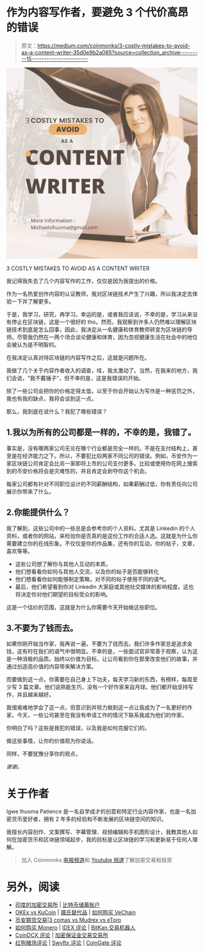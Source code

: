 # 作为内容写作者，要避免 3 个代价高昂的错误

> 原文：<https://medium.com/coinmonks/3-costly-mistakes-to-avoid-as-a-content-writer-35d0e9b2a065?source=collection_archive---------15----------------------->

![](img/2af14b8edd3d2cc62c56f0046cc1418c.png)

3 COSTLY MISTAKES TO AVOID AS A CONTENT WRITER

我记得我失去了几个内容写作的工作，仅仅是因为我提出的价格。

作为一名热爱创作内容的认证教师，我对区块链技术产生了兴趣，所以我决定去体验一下并了解更多。

于是，我学习，研究，再学习。幸运的是，或者我应该说，不幸的是，学习从来没有停止在区块链，这是一个很好的 tho。然而，我观察到许多人仍然难以理解区块链技术到底是怎么回事，因此，我决定从一名健康和体育教师转变为区块链的导师。尽管我仍然在一两个场合谈论健康和体育，因为忽视健康生活在社会中的地位会被认为是不明智的。

在我决定认真对待区块链的内容写作之后，这就是问题所在。

我做了几个关于内容作者收入的调查，哇，我太激动了。当然，在我来的地方，我们会说，“我不戴锤子”，但不幸的是，这是我错误的开始。

除了一些公司会把你的价格定得太低，以至于你会开始认为写作是一种惩罚之外，我也有我的缺点，我将会谈到这一点。

那么，我到底在说什么？我犯了哪些错误？

## 1.我以为所有的公司都是一样的，不幸的是，我错了。

事实是，没有哪两家公司无论在哪个行业都是完全一样的。不是在支付结构上，甚至是在经济能力之下。所以，不要犯比较两家不同公司的错误。例如，币安作为一家区块链公司肯定会比另一家即将上市的公司支付更多。比较或使用你在网上搜索到的币安价格将会是灾难性的，并且肯定会剥夺你这个机会。

每家公司都有针对不同职位设计的不同薪酬结构，如果薪酬过低，你有责任向公司展示你带来了什么。

## 2.你能提供什么？

我了解到，这些公司中的一些总是会参考你的个人资料。尤其是 Linkedin 的个人资料，或者你的网站，来检验你是否真的是这份工作的合适人选。这就是为什么你需要建立你的在线形象。不仅仅是你的作品集，还有你的互动，你的帖子，文章，喜欢等等。

*   这些公司想了解你与其他人互动的本质。
*   他们想看看你如何与其他人交流，以及你的帖子是否能够转化
*   他们想看看你如何能够制定策略，对不同的帖子使用不同的语气。
*   最后，他们希望看到你对 LinkedIn 大家庭或其他社交媒体的影响程度。这也将决定你对他们期望的目标受众的影响。

这是一个估价的范围，这就是为什么你需要今天开始做这些职位。

## 3.不要为了钱而去。

如果你刚开始当作家，我再说一遍，不要为了钱而去。我们许多作家总是追求金钱，这有时在我们的语气中很明显。不幸的是，一些面试官非常善于观察，认为这是一种消极的品质。始终以价值为目标。让公司看到你在那里改变他们的故事，并通过创造高价值的内容带来解决方案。

而要做到这一点，你需要在自己身上下功夫，每天学习新的东西，有榜样，每周至少写 3 篇文章。他们说熟能生巧，没有一个好作家来自月球。他们都开始坚持写作，并且越来越好。

我很艰难地学会了这一点，但意识到并努力做到这一点让我成为了一名更好的作家，今天，一些公司甚至在我没有申请工作的情况下联系我成为他们的作家。

你明白了吗？这些是我犯的错误，以及我是如何克服它们的。

做这些事情，让你的价值观为你说话。

同样，不要犹豫分享你的观点，

*谢谢。*

# 关于作者

Igwe Ihuoma Patience 是一名自学成才的创意和特定行业内容作家，也是一名加密货币爱好者，拥有 2 年多的经验和不断发展的区块链空间的知识。

我擅长内容创作、文案撰写、字幕管理、视频编辑和手机图形设计，我教其他人如何在加密货币和区块链领域起步，我的目标是让区块链的学习和更新易于任何人理解。

> 加入 Coinmonks [电报频道](https://t.me/coincodecap)和 [Youtube 频道](https://www.youtube.com/c/coinmonks/videos)了解加密交易和投资

# 另外，阅读

*   [印度的加密交易所](/coinmonks/bitcoin-exchange-in-india-7f1fe79715c9) | [比特币储蓄账户](/coinmonks/bitcoin-savings-account-e65b13f92451)
*   [OKEx vs KuCoin](https://coincodecap.com/okex-kucoin) | [摄氏替代品](https://coincodecap.com/celsius-alternatives) | [如何购买 VeChain](https://coincodecap.com/buy-vechain)
*   [币安期货交易](https://coincodecap.com/binance-futures-trading)|[3 comas vs Mudrex vs eToro](https://coincodecap.com/mudrex-3commas-etoro)
*   [如何购买 Monero](https://coincodecap.com/buy-monero) | [IDEX 评论](https://coincodecap.com/idex-review) | [BitKan 交易机器人](https://coincodecap.com/bitkan-trading-bot)
*   [CoinDCX 评论](/coinmonks/coindcx-review-8444db3621a2) | [加密保证金交易交易所](https://coincodecap.com/crypto-margin-trading-exchanges)
*   [红狗赌场评论](https://coincodecap.com/red-dog-casino-review) | [Swyftx 评论](https://coincodecap.com/swyftx-review) | [CoinGate 评论](https://coincodecap.com/coingate-review)
